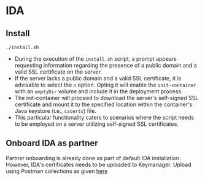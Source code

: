# IDA

## Install
```
./install.sh
```
* During the execution of the `install.sh` script, a prompt appears requesting information regarding the presence of a public domain and a valid SSL certificate on the server.
* If the server lacks a public domain and a valid SSL certificate, it is advisable to select the `n` option. Opting it will enable the `init-container` with an `emptyDir` volume and include it in the deployment process.
* The init-container will proceed to download the server's self-signed SSL certificate and mount it to the specified location within the container's Java keystore (i.e., `cacerts`) file.
* This particular functionality caters to scenarios where the script needs to be employed on a server utilizing self-signed SSL certificates.

## Onboard IDA as partner
Partner onboarding is already done as part of default IDA installation.  However, IDA's certificates needs to be uploaded to Keymanager.  Upload using Postman collections as given [here](certs_upload/postman/README.md)
